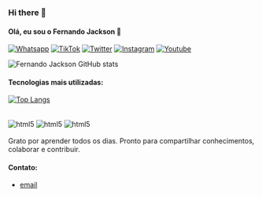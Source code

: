 ### Hi there 👋

#### Olá, eu sou o Fernando Jackson 👋


[![Whatsapp](https://img.shields.io/badge/WhatsApp-25D366?style=for-the-badge&logo=whatsapp&logoColor=white)](https://www.whatsapp.com)
[![TikTok](https://img.shields.io/badge/TikTok-000000?style=for-the-badge&logo=tiktok&logoColor=white)](https://www.tiktok.com/pt-BR/)
[![Twitter](https://img.shields.io/badge/Twitter-1DA1F2?style=for-the-badge&logo=twitter&logoColor=white)](https://twitter.com)
[![Instagram](https://img.shields.io/badge/Instagram-E4405F?style=for-the-badge&logo=instagram&logoColor=white)](https://www.instagram.com)
[![Youtube](https://img.shields.io/badge/YouTube-FF0000?style=for-the-badge&logo=youtube&logoColor=white)](https://www.youtube.com)


![Fernando Jackson GitHub stats](https://github-readme-stats.vercel.app/api?username=FernandoJackson&show_icons=true&theme=dracula)

#### Tecnologias mais utilizadas:

[![Top Langs](https://github-readme-stats.vercel.app/api/top-langs/?username=FernandoJackson)](https://github.com/FernandoJackson/github-readme-stats)

<div style="display: inline_block"><br/>
    <img align="center" alt="html5" src="https://img.shields.io/badge/Python-3776AB?style=for-the-badge&logo=python&logoColor=white"/>
    <img align="center" alt="html5" src="https://img.shields.io/badge/HTML5-E34F26?style=for-the-badge&logo=html5&logoColor=white"/>
    <img align="center" alt="html5" src="https://img.shields.io/badge/CSS3-1572B6?style=for-the-badge&logo=css3&logoColor=white"/>
</div><br/>
Grato por aprender todos os dias. Pronto para compartilhar conhecimentos, colaborar e contribuir.

#### Contato:
- [email](https://outlook.com)<br/>
